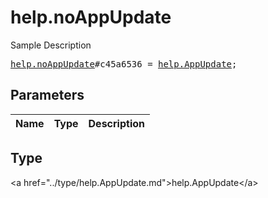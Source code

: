 # help.noAppUpdate

Sample Description

<pre>
<a href="../constructor/help.noAppUpdate.md">help.noAppUpdate</a>#c45a6536 = <a href="../type/help.AppUpdate.md">help.AppUpdate</a>;
</pre>

## Parameters

| Name | Type | Description |
|------|:----:|-------------|

## Type

&lt;a href=&#34;../type/help.AppUpdate.md&#34;&gt;help.AppUpdate&lt;/a&gt;

